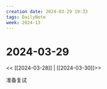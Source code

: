 ```yaml
---
creation date: 2024-03-29 19:33
tags: DailyNote
week: 2024-13
---
```


# 2024-03-29

<< [[2024-03-28]] | [[2024-03-30]]>>


准备复试

